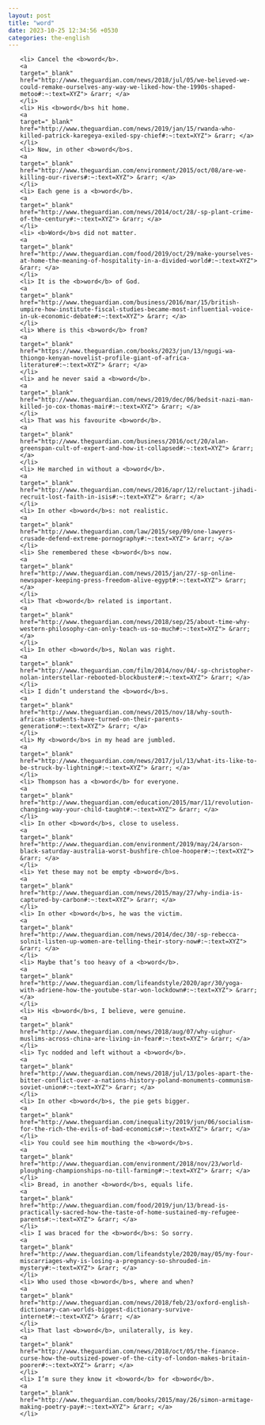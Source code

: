 ```yaml
---
layout: post
title: "word"
date: 2023-10-25 12:34:56 +0530
categories: the-english
---
```

<ol>

    <li> Cancel the <b>word</b>.
    <a 
    target="_blank" 
    href="http://www.theguardian.com/news/2018/jul/05/we-believed-we-could-remake-ourselves-any-way-we-liked-how-the-1990s-shaped-metoo#:~:text=XYZ"> &rarr; </a>
    </li>
    <li> His <b>word</b>s hit home.
    <a 
    target="_blank" 
    href="http://www.theguardian.com/news/2019/jan/15/rwanda-who-killed-patrick-karegeya-exiled-spy-chief#:~:text=XYZ"> &rarr; </a>
    </li>
    <li> Now, in other <b>word</b>s.
    <a 
    target="_blank" 
    href="http://www.theguardian.com/environment/2015/oct/08/are-we-killing-our-rivers#:~:text=XYZ"> &rarr; </a>
    </li>
    <li> Each gene is a <b>word</b>.
    <a 
    target="_blank" 
    href="http://www.theguardian.com/news/2014/oct/28/-sp-plant-crime-of-the-century#:~:text=XYZ"> &rarr; </a>
    </li>
    <li> <b>Word</b>s did not matter.
    <a 
    target="_blank" 
    href="http://www.theguardian.com/food/2019/oct/29/make-yourselves-at-home-the-meaning-of-hospitality-in-a-divided-world#:~:text=XYZ"> &rarr; </a>
    </li>
    <li> It is the <b>word</b> of God.
    <a 
    target="_blank" 
    href="http://www.theguardian.com/business/2016/mar/15/british-umpire-how-institute-fiscal-studies-became-most-influential-voice-in-uk-economic-debate#:~:text=XYZ"> &rarr; </a>
    </li>
    <li> Where is this <b>word</b> from?
    <a 
    target="_blank" 
    href="https://www.theguardian.com/books/2023/jun/13/ngugi-wa-thiongo-kenyan-novelist-profile-giant-of-africa-literature#:~:text=XYZ"> &rarr; </a>
    </li>
    <li> and he never said a <b>word</b>.
    <a 
    target="_blank" 
    href="http://www.theguardian.com/news/2019/dec/06/bedsit-nazi-man-killed-jo-cox-thomas-mair#:~:text=XYZ"> &rarr; </a>
    </li>
    <li> That was his favourite <b>word</b>.
    <a 
    target="_blank" 
    href="http://www.theguardian.com/business/2016/oct/20/alan-greenspan-cult-of-expert-and-how-it-collapsed#:~:text=XYZ"> &rarr; </a>
    </li>
    <li> He marched in without a <b>word</b>.
    <a 
    target="_blank" 
    href="http://www.theguardian.com/news/2016/apr/12/reluctant-jihadi-recruit-lost-faith-in-isis#:~:text=XYZ"> &rarr; </a>
    </li>
    <li> In other <b>word</b>s: not realistic.
    <a 
    target="_blank" 
    href="http://www.theguardian.com/law/2015/sep/09/one-lawyers-crusade-defend-extreme-pornography#:~:text=XYZ"> &rarr; </a>
    </li>
    <li> She remembered these <b>word</b>s now.
    <a 
    target="_blank" 
    href="http://www.theguardian.com/news/2015/jan/27/-sp-online-newspaper-keeping-press-freedom-alive-egypt#:~:text=XYZ"> &rarr; </a>
    </li>
    <li> That <b>word</b> related is important.
    <a 
    target="_blank" 
    href="http://www.theguardian.com/news/2018/sep/25/about-time-why-western-philosophy-can-only-teach-us-so-much#:~:text=XYZ"> &rarr; </a>
    </li>
    <li> In other <b>word</b>s, Nolan was right.
    <a 
    target="_blank" 
    href="http://www.theguardian.com/film/2014/nov/04/-sp-christopher-nolan-interstellar-rebooted-blockbuster#:~:text=XYZ"> &rarr; </a>
    </li>
    <li> I didn’t understand the <b>word</b>s.
    <a 
    target="_blank" 
    href="http://www.theguardian.com/news/2015/nov/18/why-south-african-students-have-turned-on-their-parents-generation#:~:text=XYZ"> &rarr; </a>
    </li>
    <li> My <b>word</b>s in my head are jumbled.
    <a 
    target="_blank" 
    href="http://www.theguardian.com/news/2017/jul/13/what-its-like-to-be-struck-by-lightning#:~:text=XYZ"> &rarr; </a>
    </li>
    <li> Thompson has a <b>word</b> for everyone.
    <a 
    target="_blank" 
    href="http://www.theguardian.com/education/2015/mar/11/revolution-changing-way-your-child-taught#:~:text=XYZ"> &rarr; </a>
    </li>
    <li> In other <b>word</b>s, close to useless.
    <a 
    target="_blank" 
    href="http://www.theguardian.com/environment/2019/may/24/arson-black-saturday-australia-worst-bushfire-chloe-hooper#:~:text=XYZ"> &rarr; </a>
    </li>
    <li> Yet these may not be empty <b>word</b>s.
    <a 
    target="_blank" 
    href="http://www.theguardian.com/news/2015/may/27/why-india-is-captured-by-carbon#:~:text=XYZ"> &rarr; </a>
    </li>
    <li> In other <b>word</b>s, he was the victim.
    <a 
    target="_blank" 
    href="http://www.theguardian.com/news/2014/dec/30/-sp-rebecca-solnit-listen-up-women-are-telling-their-story-now#:~:text=XYZ"> &rarr; </a>
    </li>
    <li> Maybe that’s too heavy of a <b>word</b>.
    <a 
    target="_blank" 
    href="http://www.theguardian.com/lifeandstyle/2020/apr/30/yoga-with-adriene-how-the-youtube-star-won-lockdown#:~:text=XYZ"> &rarr; </a>
    </li>
    <li> His <b>word</b>s, I believe, were genuine.
    <a 
    target="_blank" 
    href="http://www.theguardian.com/news/2018/aug/07/why-uighur-muslims-across-china-are-living-in-fear#:~:text=XYZ"> &rarr; </a>
    </li>
    <li> Tyc nodded and left without a <b>word</b>.
    <a 
    target="_blank" 
    href="http://www.theguardian.com/news/2018/jul/13/poles-apart-the-bitter-conflict-over-a-nations-history-poland-monuments-communism-soviet-union#:~:text=XYZ"> &rarr; </a>
    </li>
    <li> In other <b>word</b>s, the pie gets bigger.
    <a 
    target="_blank" 
    href="http://www.theguardian.com/inequality/2019/jun/06/socialism-for-the-rich-the-evils-of-bad-economics#:~:text=XYZ"> &rarr; </a>
    </li>
    <li> You could see him mouthing the <b>word</b>s.
    <a 
    target="_blank" 
    href="http://www.theguardian.com/environment/2018/nov/23/world-ploughing-championships-no-till-farming#:~:text=XYZ"> &rarr; </a>
    </li>
    <li> Bread, in another <b>word</b>s, equals life.
    <a 
    target="_blank" 
    href="http://www.theguardian.com/food/2019/jun/13/bread-is-practically-sacred-how-the-taste-of-home-sustained-my-refugee-parents#:~:text=XYZ"> &rarr; </a>
    </li>
    <li> I was braced for the <b>word</b>s: So sorry.
    <a 
    target="_blank" 
    href="http://www.theguardian.com/lifeandstyle/2020/may/05/my-four-miscarriages-why-is-losing-a-pregnancy-so-shrouded-in-mystery#:~:text=XYZ"> &rarr; </a>
    </li>
    <li> Who used those <b>word</b>s, where and when?
    <a 
    target="_blank" 
    href="http://www.theguardian.com/news/2018/feb/23/oxford-english-dictionary-can-worlds-biggest-dictionary-survive-internet#:~:text=XYZ"> &rarr; </a>
    </li>
    <li> That last <b>word</b>, unilaterally, is key.
    <a 
    target="_blank" 
    href="http://www.theguardian.com/news/2018/oct/05/the-finance-curse-how-the-outsized-power-of-the-city-of-london-makes-britain-poorer#:~:text=XYZ"> &rarr; </a>
    </li>
    <li> I’m sure they know it <b>word</b> for <b>word</b>.
    <a 
    target="_blank" 
    href="http://www.theguardian.com/books/2015/may/26/simon-armitage-making-poetry-pay#:~:text=XYZ"> &rarr; </a>
    </li>